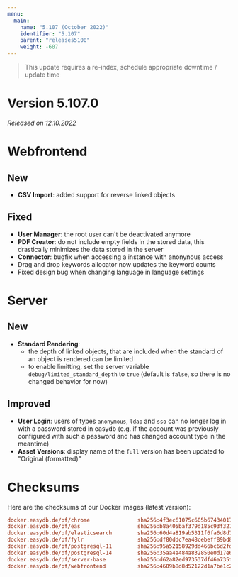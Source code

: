 ```yaml
---
menu:
  main:
    name: "5.107 (October 2022)"
    identifier: "5.107"
    parent: "releases5100"
    weight: -607
---
```


> This update requires a re-index, schedule appropriate downtime / update time

# Version 5.107.0

*Released on 12.10.2022*

# Webfrontend

## New

* **CSV Import**: added support for reverse linked objects

## Fixed

* **User Manager**: the root user can't be deactivated anymore
* **PDF Creator**: do not include empty fields in the stored data, this drastically minimizes the data stored in the server
* **Connector**: bugfix when accessing a instance with anonynous access
* Drag and drop keywords allocator now updates the keyword counts
* Fixed design bug when changing language in language settings


# Server

## New

* **Standard Rendering**:
  * the depth of linked objects, that are included when the standard of an object is rendered can be limited
  * to enable limitting, set the server variable `debug/limited_standard_depth` to `true` (default is `false`, so there is no changed behavior for now)

## Improved

* **User Login**: users of types `anonymous`, `ldap` and `sso` can no longer log in with a password stored in easydb (e.g. if the account was previously configured with such a password and has changed account type in the meantime)
* **Asset Versions**: display name of the `full` version has been updated to "Original (formatted)"


# Checksums

Here are the checksums of our Docker images (latest version):

```ini
docker.easydb.de/pf/chrome               sha256:4f3ec61075c605b674340179f4a2630be6ab903aa3f1ca6b7b54f00a15ee2f1c
docker.easydb.de/pf/eas                  sha256:b8a405baf379d185c93f32763cd8eee67246fd34f02847003f37aad8c60358e9
docker.easydb.de/pf/elasticsearch        sha256:60d4a819ab5311f6fa6d8d7c0a9e4a89eff7dad1d2e016d8a286370893bf51e6
docker.easydb.de/pf/fylr                 sha256:df80ddc7ea48cebeff89bd88b51c6da531bd1b0d5676f87c79b269cc9f586b9a
docker.easydb.de/pf/postgresql-11        sha256:95a52158929dd466bc6d2fd86c22c2ed17c2486005387bb79b80697a0650c170
docker.easydb.de/pf/postgresql-14        sha256:35aa4a484a832850e0d17e6ce6efcc3dc37e5d601102ac54db6edf77dd17c896
docker.easydb.de/pf/server-base          sha256:d62a82ed973537df46a735f155f186215f4d58bd00aa55ec6bacf2d93237d446
docker.easydb.de/pf/webfrontend          sha256:4609b8d8d52122d1a7be1c213640388bbafa78bd2b3eb72a7a83fcb1935015fe
```
